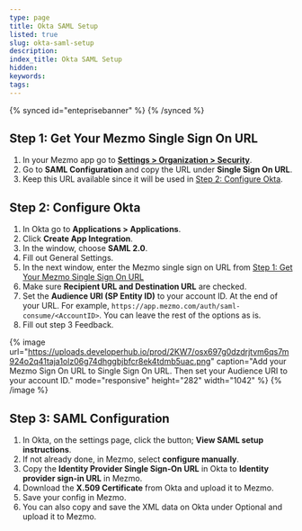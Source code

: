 ```yaml
---
type: page
title: Okta SAML Setup
listed: true
slug: okta-saml-setup
description: 
index_title: Okta SAML Setup
hidden: 
keywords: 
tags: 
---
```


{% synced id="enteprisebanner" %}
{% /synced %}

## Step 1: Get Your Mezmo Single Sign On URL

1. In your Mezmo app go to [**Settings &gt; Organization &gt; Security**](https://app.Mezmo.com/manage/team-settings).
2. Go to **SAML Configuration** and copy the URL under **Single Sign On URL**.
3. Keep this URL available since it will be used in [Step 2: Configure Okta](#step-2-configure-okta).

## Step 2: Configure Okta

1. In Okta go to **Applications &gt; Applications**.
2. Click **Create App Integration**.
3. In the window, choose **SAML 2.0**.
4. Fill out General Settings.
5. In the next window, enter the Mezmo single sign on URL from [Step 1: Get Your Mezmo Single Sign On URL](#step-1-get-your-mezmo-single-sign-on-url)
6. Make sure **Recipient URL and Destination URL** are checked.
7. Set the **Audience URI (SP Entity ID)** to your account ID. At the end of your URL. For example, `https://app.mezmo.com/auth/saml-consume/<AccountID>`. You can leave the rest of the options as is.
8. Fill out step 3 Feedback.

{% image url="https://uploads.developerhub.io/prod/2KW7/osx697g0dzdrjtvm6qs7m924o2q41taja1olz06g74dhggbjbfcr8ek4tdmb5uac.png" caption="Add your Mezmo Sign On URL to Single Sign On URL. Then set your Audience URI to your account ID." mode="responsive" height="282" width="1042" %}
{% /image %}

## Step 3: SAML Configuration

1. In Okta, on the settings page, click the button; **View SAML setup instructions**.
2. If not already done, in Mezmo, select **configure manually**.
3. Copy the **Identity Provider Single Sign-On URL** in Okta to **Identity provider sign-in URL** in Mezmo.
4. Download the **X.509 Certificate** from Okta and upload it to Mezmo.
5. Save your config in Mezmo.
6. You can also copy and save the XML data on Okta under Optional and upload it to Mezmo.